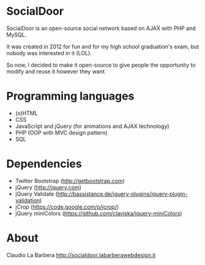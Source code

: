 SocialDoor
==========

SocialDoor is an open-source social network based on AJAX with PHP and MySQL.

It was created in 2012 for fun and for my high school graduation's exam, but nobody was interested in it (LOL). 

So now, I decided to make it open-source to give people the opportunity to modify and reuse it however they want.

Programming languages
==========

- (x)HTML
- CSS
- JavaScript and jQuery (for animations and AJAX technology)
- PHP (OOP with MVC design pattern)
- SQL

Dependencies
==========

- Twitter Bootstrap (http://getbootstrap.com)
- jQuery (http://jquery.com)
- jQuery Validate (http://bassistance.de/jquery-plugins/jquery-plugin-validation)
- jCrop (https://code.google.com/p/jcrop/)
- jQuery miniColors (https://github.com/claviska/jquery-miniColors)

About
==========

Claudio La Barbera
http://socialdoor.labarberawebdesign.it
